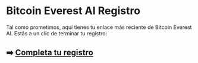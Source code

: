# Bitcoin Everest AI Registro

Tal como prometimos, aquí tienes tu enlace más reciente de Bitcoin Everest AI. Estás a un clic de terminar tu registro:

## ➡️ [Completa tu registro](https://tinyurl.com/472ru95f)